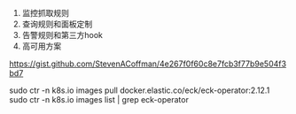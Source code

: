 1. 监控抓取规则
2. 查询规则和面板定制
3. 告警规则和第三方hook
4. 高可用方案







https://gist.github.com/StevenACoffman/4e267f0f60c8e7fcb3f77b9e504f3bd7



sudo ctr -n k8s.io images pull docker.elastic.co/eck/eck-operator:2.12.1
sudo ctr -n k8s.io images list | grep eck-operator



